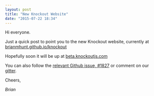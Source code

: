 ```yaml
---
layout: post
title: "New Knockout Website"
date: "2015-07-22 18:34"
---
```


Hi everyone.

Just a quick post to point you to the new Knockout website, currently at [brianmhunt.github.io/knockout](https://brianmhunt.github.io/knockout)

Hopefully soon it will be up at [beta.knockoutjs.com](http://beta.knockoutjs.com)

You can also follow the [relevant Github issue, #1827](https://github.com/knockout/knockout/issues/1827) or comment on our [gitter](https://gitter.im/knockout/knockout).

Cheers,

*Brian*
